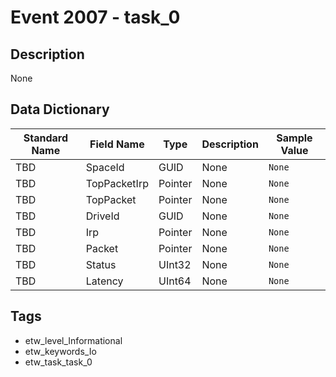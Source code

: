 # Event 2007 - task_0

## Description
None

## Data Dictionary
|Standard Name|Field Name|Type|Description|Sample Value|
|---|---|---|---|---|
|TBD|SpaceId|GUID|None|`None`|
|TBD|TopPacketIrp|Pointer|None|`None`|
|TBD|TopPacket|Pointer|None|`None`|
|TBD|DriveId|GUID|None|`None`|
|TBD|Irp|Pointer|None|`None`|
|TBD|Packet|Pointer|None|`None`|
|TBD|Status|UInt32|None|`None`|
|TBD|Latency|UInt64|None|`None`|

## Tags
* etw_level_Informational
* etw_keywords_Io
* etw_task_task_0